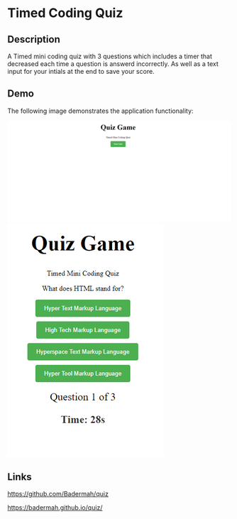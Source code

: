 # Timed Coding Quiz

## Description
A Timed mini coding quiz with 3 questions which includes a timer that decreased each time a question is answerd incorrectly. As well as a text input for your intials at the end to save your score.


## Demo

The following image demonstrates the application functionality:

![A user clicks through an interactive coding quiz, then enters initials to save the high score before resetting and starting over.](./Assets/demo.png)
![2nd image](./Assets/demo1.png)

## Links

https://github.com/Badermah/quiz

https://badermah.github.io/quiz/
